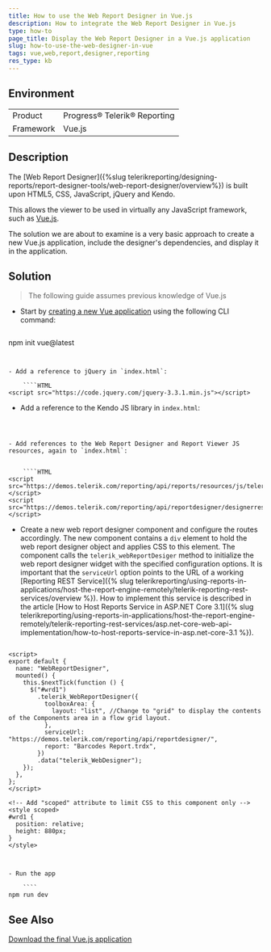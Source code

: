 ```yaml
---
title: How to use the Web Report Designer in Vue.js
description: How to integrate the Web Report Designer in Vue.js
type: how-to
page_title: Display the Web Report Designer in a Vue.js application
slug: how-to-use-the-web-designer-in-vue
tags: vue,web,report,designer,reporting
res_type: kb
---
```


## Environment

<table>
	<tr>
		<td>Product</td>
		<td>Progress® Telerik® Reporting</td>
	</tr>
	<tr>
		<td>Framework</td>
		<td>Vue.js</td>
	</tr>
</table>


## Description

The [Web Report Designer]({%slug telerikreporting/designing-reports/report-designer-tools/web-report-designer/overview%}) is built upon HTML5, CSS, JavaScript, jQuery and Kendo.

This allows the viewer to be used in virtually any JavaScript framework, such as [Vue.js](https://vuejs.org/).

The solution we are about to examine is a very basic approach to create a new Vue.js application, include the designer's dependencies, and display it in the application.

## Solution

> The following guide assumes previous knowledge of Vue.js

- Start by [creating a new Vue application](https://vuejs.org/guide/quick-start.html) using the following CLI command:

	````
npm init vue@latest
````


- Add a reference to jQuery in `index.html`:

	````HTML
<script src="https://code.jquery.com/jquery-3.3.1.min.js"></script>
````


- Add a reference to the Kendo JS library in `index.html`:


	````HTML
<script src="https://kendo.cdn.telerik.com/2022.1.301/js/kendo.all.min.js"></script>
````	


- Add references to the Web Report Designer and Report Viewer JS resources, again to `index.html`:


	````HTML
<script src="https://demos.telerik.com/reporting/api/reports/resources/js/telerikReportViewer"></script>
<script src="https://demos.telerik.com/reporting/api/reportdesigner/designerresources/js/webReportDesigner"></script>
````


- Create a new web report designer component and configure the routes accordingly. The new component contains a `div` element to hold the web report designer object and applies CSS to this element. The component calls the `telerik_webReportDesiger` method to initialize the web report designer widget with the specified configuration options. It is important that the `serviceUrl` option points to the URL of a working [Reporting REST Service]({% slug telerikreporting/using-reports-in-applications/host-the-report-engine-remotely/telerik-reporting-rest-services/overview %}). How to implement this service is described in the article [How to Host Reports Service in ASP.NET Core 3.1]({% slug telerikreporting/using-reports-in-applications/host-the-report-engine-remotely/telerik-reporting-rest-services/asp.net-core-web-api-implementation/how-to-host-reports-service-in-asp.net-core-3.1 %}).

	````HTML
<template>
	  <div id="wrd1">...</div>
	</template>

	<script>
	export default {
	  name: "WebReportDesigner",
	  mounted() {
		this.$nextTick(function () {
		  $("#wrd1")
			.telerik_WebReportDesigner({
			  toolboxArea: {
				layout: "list", //Change to "grid" to display the contents of the Components area in a flow grid layout.
			  },
			  serviceUrl: "https://demos.telerik.com/reporting/api/reportdesigner/",
			  report: "Barcodes Report.trdx",
			})
			.data("telerik_WebDesigner");
		});
	  },
	};
	</script>

	<!-- Add "scoped" attribute to limit CSS to this component only -->
	<style scoped>
	#wrd1 {
	  position: relative;
	  height: 880px;
	}
	</style>
````


- Run the app

	````
npm run dev
````
  
	
## See Also

[Download the final Vue.js application](resources/reporting-vue.zip)
